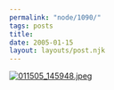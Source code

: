 ```yaml
---
permalink: "node/1090/"
tags: posts
title:   
date: 2005-01-15
layout: layouts/post.njk
---
```


[<img src="http://pics.livejournal.com/wasson/pic/0000zr3p" alt="011505_145948.jpeg" border="0" />][1]

 [1]: http://pics.livejournal.com/wasson/pic/0000zr3p/